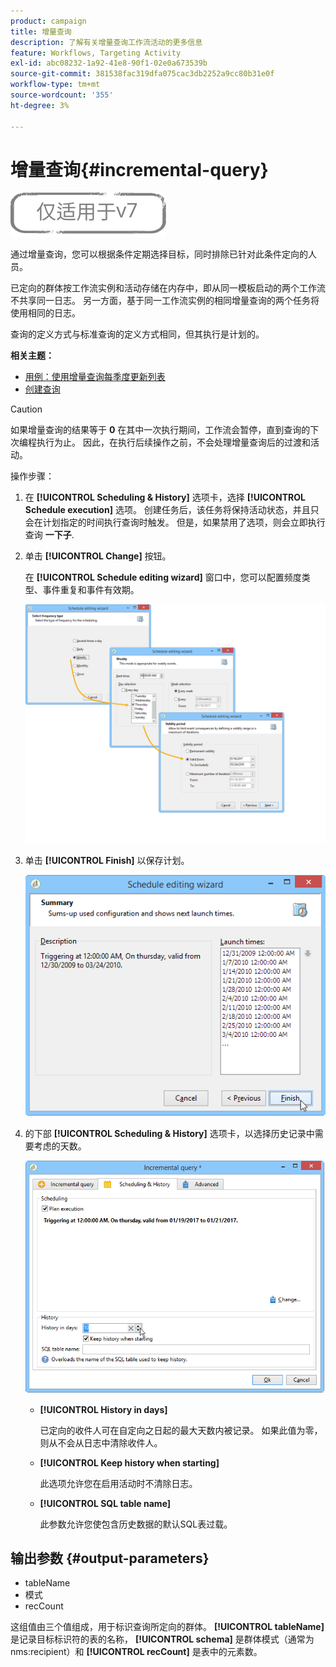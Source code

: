 ```yaml
---
product: campaign
title: 增量查询
description: 了解有关增量查询工作流活动的更多信息
feature: Workflows, Targeting Activity
exl-id: abc08232-1a92-41e8-90f1-02e0a673539b
source-git-commit: 381538fac319dfa075cac3db2252a9cc80b31e0f
workflow-type: tm+mt
source-wordcount: '355'
ht-degree: 3%

---
```


# 增量查询{#incremental-query}

![](../../assets/v7-only.svg)

通过增量查询，您可以根据条件定期选择目标，同时排除已针对此条件定向的人员。

已定向的群体按工作流实例和活动存储在内存中，即从同一模板启动的两个工作流不共享同一日志。 另一方面，基于同一工作流实例的相同增量查询的两个任务将使用相同的日志。

查询的定义方式与标准查询的定义方式相同，但其执行是计划的。

**相关主题：**

* [用例：使用增量查询每季度更新列表](quarterly-list-update.md)
* [创建查询](query.md#creating-a-query)

>[!CAUTION]
>
>如果增量查询的结果等于 **0** 在其中一次执行期间，工作流会暂停，直到查询的下次编程执行为止。 因此，在执行后续操作之前，不会处理增量查询后的过渡和活动。

操作步骤：

1. 在 **[!UICONTROL Scheduling & History]** 选项卡，选择 **[!UICONTROL Schedule execution]** 选项。 创建任务后，该任务将保持活动状态，并且只会在计划指定的时间执行查询时触发。 但是，如果禁用了选项，则会立即执行查询 **一下子**.
1. 单击 **[!UICONTROL Change]** 按钮。

   在 **[!UICONTROL Schedule editing wizard]** 窗口中，您可以配置频度类型、事件重复和事件有效期。

   ![](assets/s_user_segmentation_wizard_11.png)

1. 单击 **[!UICONTROL Finish]** 以保存计划。

   ![](assets/s_user_segmentation_wizard_valid.png)

1. 的下部 **[!UICONTROL Scheduling & History]** 选项卡，以选择历史记录中需要考虑的天数。

   ![](assets/edit_request_inc.png)

   * **[!UICONTROL History in days]**

      已定向的收件人可在自定向之日起的最大天数内被记录。 如果此值为零，则从不会从日志中清除收件人。

   * **[!UICONTROL Keep history when starting]**

      此选项允许您在启用活动时不清除日志。

   * **[!UICONTROL SQL table name]**

      此参数允许您使包含历史数据的默认SQL表过载。

## 输出参数 {#output-parameters}

* tableName
* 模式
* recCount

这组值由三个值组成，用于标识查询所定向的群体。 **[!UICONTROL tableName]** 是记录目标标识符的表的名称， **[!UICONTROL schema]** 是群体模式（通常为nms:recipient）和 **[!UICONTROL recCount]** 是表中的元素数。
